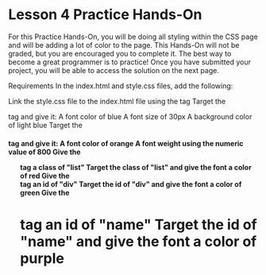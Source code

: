 # Lesson 4 Practice Hands-On
For this Practice Hands-On, you will be doing all styling within the CSS page and will be adding a lot of color to the page. This Hands-On will not be graded, but you are encouraged you to complete it. The best way to become a great programmer is to practice! Once you have submitted your project, you will be able to access the solution on the next page.

Requirements
In the index.html and style.css files, add the following:

Link the style.css file to the index.html file using the <link> tag
Target the <p> tag and give it:
A font color of blue
A font size of 30px
A background color of light blue
Target the <h4> tag and give it:
A font color of orange
A font weight using the numeric value of 800
Give the <ul> tag a class of "list"
Target the class of "list" and give the font a color of red
Give the <div> tag an id of "div"
Target the id of "div" and give the font a color of green
Give the <h1> tag an id of "name"
Target the id of "name" and give the font a color of purple